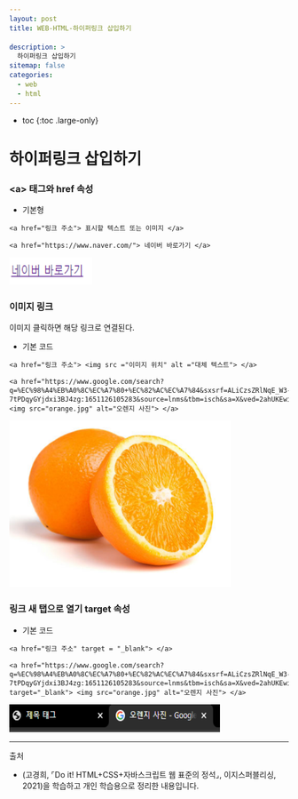 ```yaml
---
layout: post
title: WEB-HTML-하이퍼링크 삽입하기

description: >
  하이퍼링크 삽입하기
sitemap: false
categories:
  - web
  - html
---
```


* toc
{:toc .large-only}

# 하이퍼링크 삽입하기

### \<a> 태그와 href 속성

- 기본형

~~~
<a href="링크 주소"> 표시할 텍스트 또는 이미지 </a>
~~~

~~~
<a href="https://www.naver.com/"> 네이버 바로가기 </a>
~~~

<img src="/assets/img/blog/web/html/post10/1.PNG" width="150" height="50">

### 이미지 링크

이미지 클릭하면 해당 링크로 연결된다.

- 기본 코드

~~~
<a href="링크 주소"> <img src ="이미지 위치" alt ="대체 텍스트"> </a>
~~~

~~~
<a href="https://www.google.com/search?q=%EC%98%A4%EB%A0%8C%EC%A7%80+%EC%82%AC%EC%A7%84&sxsrf=ALiCzsZRlNqE_W3-7tPDqyGYjdxi3BJ4zg:1651126105283&source=lnms&tbm=isch&sa=X&ved=2ahUKEwiOh_CHjLb3AhXLDKYKHSJrA_YQ_AUoAXoECAEQAw&biw=1920&bih=975&dpr=1#imgrc=YvwuqfzMRk_31M"> <img src="orange.jpg" alt="오렌지 사진"> </a>
~~~

<img src="/assets/img/blog/web/html/post10/2.PNG" width="400" height="300">


### 링크 새 탭으로 열기 target 속성

- 기본 코드

~~~
<a href="링크 주소" target = "_blank"> </a>
~~~

~~~
<a href="https://www.google.com/search?q=%EC%98%A4%EB%A0%8C%EC%A7%80+%EC%82%AC%EC%A7%84&sxsrf=ALiCzsZRlNqE_W3-7tPDqyGYjdxi3BJ4zg:1651126105283&source=lnms&tbm=isch&sa=X&ved=2ahUKEwiOh_CHjLb3AhXLDKYKHSJrA_YQ_AUoAXoECAEQAw&biw=1920&bih=975&dpr=1#imgrc=YvwuqfzMRk_31M" target="_blank"> <img src="orange.jpg" alt="오렌지 사진"> </a>
~~~

<img src="/assets/img/blog/web/html/post10/3.PNG" width="380" height="50">


-----
출처

- (고경희, ⌜Do it! HTML+CSS+자바스크립트 웹 표준의 정석⌟, 이지스퍼블리싱, 	2021)을 학습하고 개인 학습용으로 정리한 내용입니다.
